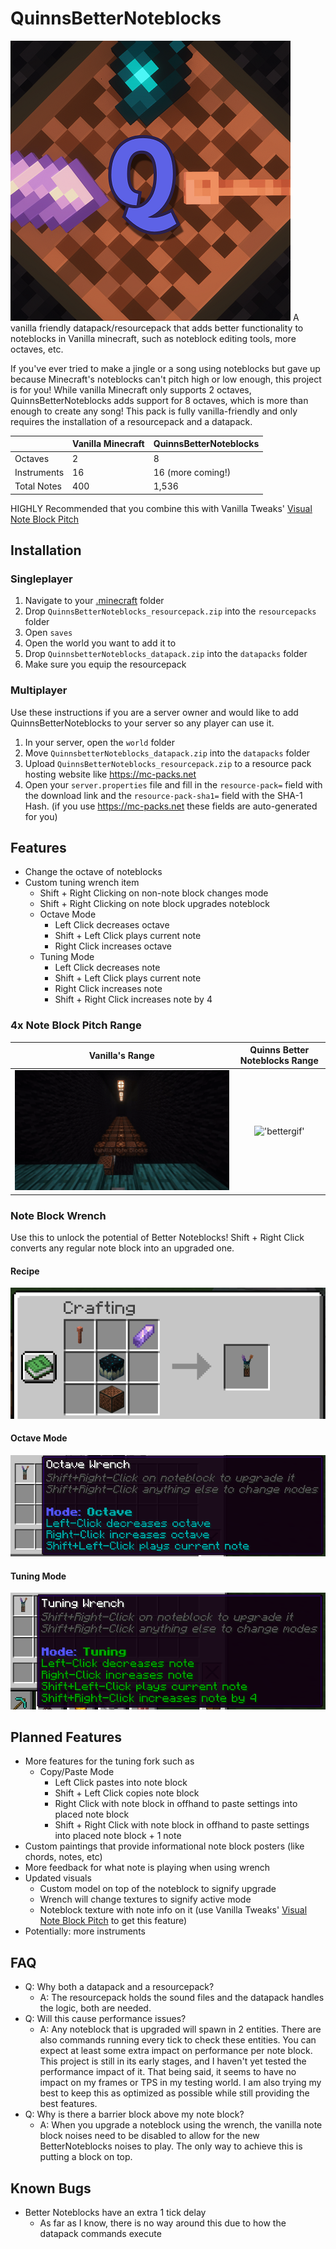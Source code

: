# QuinnsBetterNoteblocks
![logo](/Dev%20Tools/Assets/logo.png)
A vanilla friendly datapack/resourcepack that adds better functionality to noteblocks in Vanilla minecraft, such as noteblock editing tools, more octaves, etc.

If you've ever tried to make a jingle or a song using noteblocks but gave up because Minecraft's noteblocks can't pitch high or low enough, this project is for you! While vanilla Minecraft only supports 2 octaves, QuinnsBetterNoteblocks adds support for 8 octaves, which is more than enough to create any song! This pack is fully vanilla-friendly and only requires the installation of a resourcepack and a datapack.

|                |Vanilla Minecraft              |QuinnsBetterNoteblocks       |
|----------------|-------------------------------|-----------------------------|
|Octaves         | 2                             | 8                           | 
|Instruments     | 16                            | 16 (more coming!)           | 
|Total Notes     | 400                           | 1,536                       |

HIGHLY Recommended that you combine this with Vanilla Tweaks' [Visual Note Block Pitch](https://vanillatweaks.net/share#QB1Nyy)

## Installation
### Singleplayer
1. Navigate to your [.minecraft](https://minecraft.fandom.com/wiki/.minecraft) folder
2. Drop ``QuinnsBetterNoteblocks_resourcepack.zip`` into the ``resourcepacks`` folder
3. Open ``saves``
4. Open the world you want to add it to
5. Drop ``QuinnsbetterNoteblocks_datapack.zip`` into the ``datapacks`` folder
6. Make sure you equip the resourcepack

### Multiplayer
Use these instructions if you are a server owner and would like to add QuinnsBetterNoteblocks to your server so any player can use it.
1. In your server, open the ``world`` folder
2. Move ``QuinnsbetterNoteblocks_datapack.zip`` into the ``datapacks`` folder
3. Upload ``QuinnsBetterNoteblocks_resourcepack.zip`` to a resource pack hosting website like https://mc-packs.net
4. Open your ``server.properties`` file and fill in the ``resource-pack=`` field with the download link and the ``resource-pack-sha1=`` field with the SHA-1 Hash. (if you use https://mc-packs.net these fields are auto-generated for you)

## Features
 - Change the octave of noteblocks
 - Custom tuning wrench item
	- Shift + Right Clicking on non-note block changes mode
	- Shift + Right Clicking on note block upgrades noteblock
	- Octave Mode
		- Left Click decreases octave
		- Shift + Left Click plays current note
		- Right Click increases octave
	- Tuning Mode
		- Left Click decreases note
		- Shift + Left Click plays current note
		- Right Click increases note
		- Shift + Right Click increases note by 4

### 4x Note Block Pitch Range
Vanilla's Range             |  Quinns Better Noteblocks Range
:-------------------------:|:-------------------------:
!['vanillagif'](/Dev%20Tools/Assets/vanillagif.gif)  |  !['bettergif'](/Dev%20Tools/Assets/bettergif.gif)

### Note Block Wrench
Use this to unlock the potential of Better Noteblocks! Shift + Right Click converts any regular note block into an upgraded one.
#### Recipe
!['Recipe'](/Dev%20Tools/Assets/recipe.png)
#### Octave Mode
!['Octave Mode'](/Dev%20Tools/Assets/octave_mode.png)
#### Tuning Mode
!['Tuning Mode'](/Dev%20Tools/Assets/tuning_mode.png)

## Planned Features
- More features for the tuning fork such as
	- Copy/Paste Mode
		- Left Click pastes into note block
		- Shift + Left Click copies note block
		- Right Click with note block in offhand to paste settings into placed note block
		- Shift + Right Click with note block in offhand to paste settings into placed note block + 1 note
- Custom paintings that provide informational note block posters (like chords, notes, etc)
- More feedback for what note is playing when using wrench
- Updated visuals
	- Custom model on top of the noteblock to signify upgrade
	- Wrench will change textures to signify active mode
	- Noteblock texture with note info on it (use Vanilla Tweaks' [Visual Note Block Pitch](https://vanillatweaks.net/share#QB1Nyy) to get this feature)
- Potentially: more instruments

## FAQ
- Q: Why both a datapack and a resourcepack?
	- A: The resourcepack holds the sound files and the datapack handles the logic, both are needed.
- Q: Will this cause performance issues?
	- A: Any noteblock that is upgraded will spawn in 2 entities. There are also commands running every tick to check these entities. You can expect at least some extra impact on performance per note block. This project is still in its early stages, and I haven't yet tested the performance impact of it. That being said, it seems to have no impact on my frames or TPS in my testing world. I am also trying my best to keep this as optimized as possible while still providing the best features.
- Q: Why is there a barrier block above my note block?
	- A: When you upgrade a noteblock using the wrench, the vanilla note block noises need to be disabled to allow for the new BetterNoteblocks noises to play. The only way to achieve this is putting a block on top.

## Known Bugs
- Better Noteblocks have an extra 1 tick delay
	- As far as I know, there is no way around this due to how the datapack commands execute